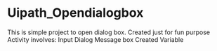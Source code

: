 # Uipath_Opendialogbox
This is simple project to open dialog box. Created just for fun purpose
Activity involves:
Input Dialog
Message box
Created Variable
